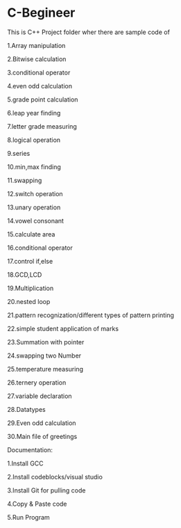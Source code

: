 # C-Begineer

This is C++ Project folder wher there are sample code of

1.Array manipulation

2.Bitwise calculation

3.conditional operator

4.even odd calculation

5.grade point calculation

6.leap year finding

7.letter grade measuring

8.logical operation

9.series 

10.min,max finding

11.swapping

12.switch operation

13.unary operation

14.vowel consonant

15.calculate area

16.conditional operator

17.control if,else

18.GCD,LCD

19.Multiplication

20.nested loop

21.pattern recognization/different types of pattern printing 

22.simple student application of marks 

23.Summation with pointer

24.swapping two Number

25.temperature measuring

26.ternery operation

27.variable declaration

28.Datatypes

29.Even odd calculation

30.Main file of greetings




Documentation:

1.Install GCC

2.Install codeblocks/visual studio

3.Install Git for pulling code

4.Copy & Paste code

5.Run Program
